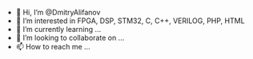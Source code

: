- 👋 Hi, I’m @DmitryAlifanov
- 👀 I’m interested in FPGA, DSP, STM32, C, C++, VERILOG, PHP, HTML
- 🌱 I’m currently learning ...
- 💞️ I’m looking to collaborate on ...
- 📫 How to reach me ...

<!---
DmitryAlifanov/DmitryAlifanov is a ✨ special ✨ repository because its `README.md` (this file) appears on your GitHub profile.
You can click the Preview link to take a look at your changes.
--->
